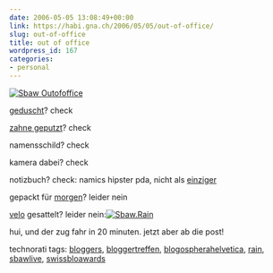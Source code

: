 ```yaml
---
date: 2006-05-05 13:08:49+00:00
link: https://habi.gna.ch/2006/05/05/out-of-office/
slug: out-of-office
title: out of office
wordpress_id: 167
categories:
- personal
---
```



[![Sbaw Outofoffice](https://habi.gna.ch/blog/images/sbaw_outofoffice-tm.jpg)](https://habi.gna.ch/blog/images/sbaw_outofoffice.jpg)



[geduscht](http://swissblogawards.ch/2006/05/05/ohmygod-were-goin/)? check
  
[zahne geputzt](http://swissblogawards.ch/2006/05/05/ohmygod-were-goin/)? check
  
namensschild? check
  
kamera dabei? check
  
notizbuch? check: namics hipster pda, nicht als [einziger](https://flickr.com/photos/digifreax/139829362/)
  
gepackt für [morgen](http://schwimmen.dsv.de/Modules/Schedule/Meet.aspx?MeetID=1582006&Lang=de-DE)? leider nein
  
[velo](http://leo.freeflux.net/blog/archiv/an-den-blog-award-2.html) gesattelt? leider nein:[![Sbaw.Rain](https://habi.gna.ch/blog/images/sbaw.rain-tm.jpg)](https://habi.gna.ch/blog/images/sbaw.rain.jpg)



hui, und der zug fahr in 20 minuten. jetzt aber ab die post!





technorati tags: [bloggers](http://www.technorati.com/tag/bloggers), [bloggertreffen](http://www.technorati.com/tag/bloggertreffen), [blogospherahelvetica](http://www.technorati.com/tag/blogospherahelvetica), [rain](http://www.technorati.com/tag/rain), [sbawlive](http://www.technorati.com/tag/sbawlive), [swissbloawards](http://www.technorati.com/tag/swissbloawards)
